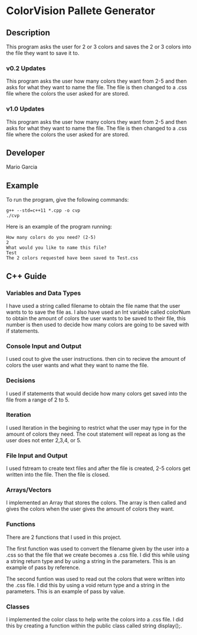 # ColorVision Pallete Generator

## Description

This program asks the user for 2 or 3 colors and saves the 2 or 3 colors into the file they want to save it to. 
### v0.2 Updates

This program asks the user how many colors they want from 2-5 and then asks for what they want to name the file. The file is then changed to a .css file where the colors the user asked for are stored. 

### v1.0 Updates

This program asks the user how many colors they want from 2-5 and then asks for what they want to name the file. The file is then changed to a .css file where the colors the user asked for are stored. 


## Developer

Mario Garcia

## Example

To run the program, give the following commands:

```
g++ --std=c++11 *.cpp -o cvp
./cvp
```

Here is an example of the program running:

```
How many colors do you need? (2-5)
2
What would you like to name this file?
Test
The 2 colors requested have been saved to Test.css

```

## C++ Guide

### Variables and Data Types

I have used a string called filename to obtain the file name that the user wants to to save the file as. 
I also have used an Int variable called colorNum to obtain the amount of colors the user wants to be saved to their file, this number is then used to decide how many colors are going to be saved with if statements. 

### Console Input and Output

I used cout to give the user instructions. then cin to recieve the amount of colors the user wants and what they want to name the file. 

### Decisions

I used if statements that would decide how many colors get saved into the file from a range of 2 to 5. 

### Iteration

I used Iteration in the begining to restrict what the user may type in for the amount of colors they need. The cout statement will repeat as long as the user does not enter 2,3,4, or 5.


### File Input and Output

I used fstream to create text files and after the file is created, 2-5 colors get written into the file. Then the file is closed. 

### Arrays/Vectors

I implemented an Array that stores the colors. The array is then called and gives the colors when the user gives the amount of colors they want. 

### Functions

There are 2 functions that I used in this project. 

The first function was used to convert the filename given by the user into a .css so that the file that we create becomes a .css file. I did this while using a string return type and by using a string in the parameters. This is an example of pass by reference.  

The second funtion was used to read out the colors that were written into the .css file. I did this by using a void return type and a string in the parameters. This is an example of pass by value. 

### Classes

I implemented the color class to help write the colors into a .css file. I did this by creating a function within the public class called string display();.
